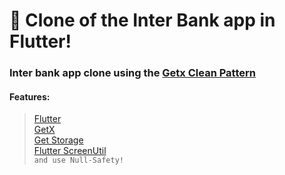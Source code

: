 # 🍊 Clone of the Inter Bank app in Flutter!

### Inter bank app clone using the [Getx Clean Pattern](https://github.com/bernardoveras/getx_clean)

#### Features:
> [Flutter](https://github.com/flutter/flutter)<br>
> [GetX](https://github.com/jonataslaw/getx)<br>
> [Get Storage](https://github.com/jonataslaw/get_storage)<br>
> [Flutter ScreenUtil](https://github.com/OpenFlutter/flutter_screenutil)<br>
> `and use Null-Safety!`
